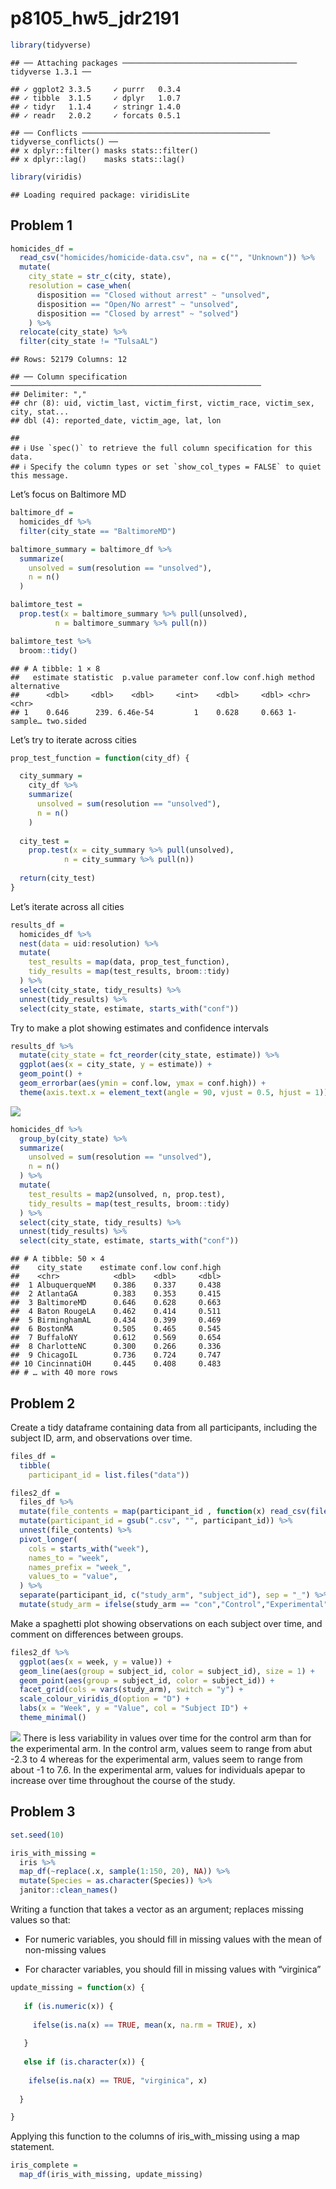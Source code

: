 p8105_hw5_jdr2191
================

``` r
library(tidyverse)
```

    ## ── Attaching packages ─────────────────────────────────────── tidyverse 1.3.1 ──

    ## ✓ ggplot2 3.3.5     ✓ purrr   0.3.4
    ## ✓ tibble  3.1.5     ✓ dplyr   1.0.7
    ## ✓ tidyr   1.1.4     ✓ stringr 1.4.0
    ## ✓ readr   2.0.2     ✓ forcats 0.5.1

    ## ── Conflicts ────────────────────────────────────────── tidyverse_conflicts() ──
    ## x dplyr::filter() masks stats::filter()
    ## x dplyr::lag()    masks stats::lag()

``` r
library(viridis)
```

    ## Loading required package: viridisLite

## Problem 1

``` r
homicides_df = 
  read_csv("homicides/homicide-data.csv", na = c("", "Unknown")) %>% 
  mutate(
    city_state = str_c(city, state),
    resolution = case_when(
      disposition == "Closed without arrest" ~ "unsolved",
      disposition == "Open/No arrest" ~ "unsolved",
      disposition == "Closed by arrest" ~ "solved")
    ) %>% 
  relocate(city_state) %>% 
  filter(city_state != "TulsaAL")
```

    ## Rows: 52179 Columns: 12

    ## ── Column specification ────────────────────────────────────────────────────────
    ## Delimiter: ","
    ## chr (8): uid, victim_last, victim_first, victim_race, victim_sex, city, stat...
    ## dbl (4): reported_date, victim_age, lat, lon

    ## 
    ## ℹ Use `spec()` to retrieve the full column specification for this data.
    ## ℹ Specify the column types or set `show_col_types = FALSE` to quiet this message.

Let’s focus on Baltimore MD

``` r
baltimore_df = 
  homicides_df %>% 
  filter(city_state == "BaltimoreMD")

baltimore_summary = baltimore_df %>% 
  summarize(
    unsolved = sum(resolution == "unsolved"),
    n = n()
  )

balimtore_test = 
  prop.test(x = baltimore_summary %>% pull(unsolved), 
          n = baltimore_summary %>% pull(n))

balimtore_test %>% 
  broom::tidy()
```

    ## # A tibble: 1 × 8
    ##   estimate statistic  p.value parameter conf.low conf.high method    alternative
    ##      <dbl>     <dbl>    <dbl>     <int>    <dbl>     <dbl> <chr>     <chr>      
    ## 1    0.646      239. 6.46e-54         1    0.628     0.663 1-sample… two.sided

Let’s try to iterate across cities

``` r
prop_test_function = function(city_df) {

  city_summary = 
    city_df %>% 
    summarize(
      unsolved = sum(resolution == "unsolved"),
      n = n()
    )
  
  city_test = 
    prop.test(x = city_summary %>% pull(unsolved), 
            n = city_summary %>% pull(n))
  
  return(city_test)
}
```

Let’s iterate across all cities

``` r
results_df = 
  homicides_df %>% 
  nest(data = uid:resolution) %>% 
  mutate(
    test_results = map(data, prop_test_function),
    tidy_results = map(test_results, broom::tidy)
  ) %>% 
  select(city_state, tidy_results) %>% 
  unnest(tidy_results) %>% 
  select(city_state, estimate, starts_with("conf"))
```

Try to make a plot showing estimates and confidence intervals

``` r
results_df %>% 
  mutate(city_state = fct_reorder(city_state, estimate)) %>% 
  ggplot(aes(x = city_state, y = estimate)) +
  geom_point() +
  geom_errorbar(aes(ymin = conf.low, ymax = conf.high)) + 
  theme(axis.text.x = element_text(angle = 90, vjust = 0.5, hjust = 1))
```

![](p8105_hw5_jdr2191_files/figure-gfm/unnamed-chunk-5-1.png)<!-- -->

``` r
homicides_df %>% 
  group_by(city_state) %>% 
  summarize(
    unsolved = sum(resolution == "unsolved"),
    n = n()
  ) %>% 
  mutate(
    test_results = map2(unsolved, n, prop.test), 
    tidy_results = map(test_results, broom::tidy)
  ) %>% 
  select(city_state, tidy_results) %>% 
  unnest(tidy_results) %>% 
  select(city_state, estimate, starts_with("conf"))
```

    ## # A tibble: 50 × 4
    ##    city_state    estimate conf.low conf.high
    ##    <chr>            <dbl>    <dbl>     <dbl>
    ##  1 AlbuquerqueNM    0.386    0.337     0.438
    ##  2 AtlantaGA        0.383    0.353     0.415
    ##  3 BaltimoreMD      0.646    0.628     0.663
    ##  4 Baton RougeLA    0.462    0.414     0.511
    ##  5 BirminghamAL     0.434    0.399     0.469
    ##  6 BostonMA         0.505    0.465     0.545
    ##  7 BuffaloNY        0.612    0.569     0.654
    ##  8 CharlotteNC      0.300    0.266     0.336
    ##  9 ChicagoIL        0.736    0.724     0.747
    ## 10 CincinnatiOH     0.445    0.408     0.483
    ## # … with 40 more rows

## Problem 2

Create a tidy dataframe containing data from all participants, including
the subject ID, arm, and observations over time.

``` r
files_df =
  tibble(
    participant_id = list.files("data")) 

files2_df =
  files_df %>%
  mutate(file_contents = map(participant_id , function(x) read_csv(file.path("data", x)))) %>%
  mutate(participant_id = gsub(".csv", "", participant_id)) %>%
  unnest(file_contents) %>%
  pivot_longer(
    cols = starts_with("week"),
    names_to = "week",
    names_prefix = "week_",
    values_to = "value",
  ) %>%
  separate(participant_id, c("study_arm", "subject_id"), sep = "_") %>%
  mutate(study_arm = ifelse(study_arm == "con","Control","Experimental"))
```

Make a spaghetti plot showing observations on each subject over time,
and comment on differences between groups.

``` r
files2_df %>%
  ggplot(aes(x = week, y = value)) +
  geom_line(aes(group = subject_id, color = subject_id), size = 1) +
  geom_point(aes(group = subject_id, color = subject_id)) +
  facet_grid(cols = vars(study_arm), switch = "y") + 
  scale_colour_viridis_d(option = "D") + 
  labs(x = "Week", y = "Value", col = "Subject ID") +
  theme_minimal()
```

![](p8105_hw5_jdr2191_files/figure-gfm/create_plot-1.png)<!-- --> There
is less variability in values over time for the control arm than for the
experimental arm. In the control arm, values seem to range from abut
-2.3 to 4 whereas for the experimental arm, values seem to range from
about -1 to 7.6. In the experimental arm, values for individuals apepar
to increase over time throughout the course of the study.

## Problem 3

``` r
set.seed(10)

iris_with_missing = 
  iris %>%
  map_df(~replace(.x, sample(1:150, 20), NA)) %>%
  mutate(Species = as.character(Species)) %>%
  janitor::clean_names()
```

Writing a function that takes a vector as an argument; replaces missing
values so that:

-   For numeric variables, you should fill in missing values with the
    mean of non-missing values

-   For character variables, you should fill in missing values with
    “virginica”

``` r
update_missing = function(x) {
  
   if (is.numeric(x)) {
     
     ifelse(is.na(x) == TRUE, mean(x, na.rm = TRUE), x)
     
   }
  
   else if (is.character(x)) {
    
    ifelse(is.na(x) == TRUE, "virginica", x)
    
  }

}
```

Applying this function to the columns of iris_with_missing using a map
statement.

``` r
iris_complete = 
  map_df(iris_with_missing, update_missing)
```
